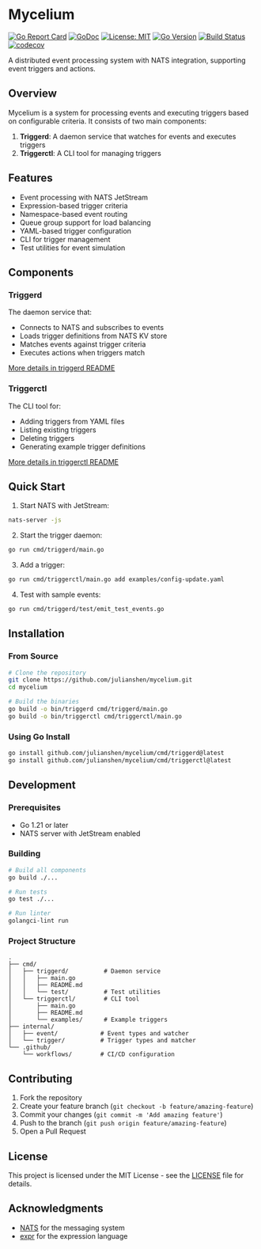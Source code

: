 # Mycelium

[![Go Report Card](https://goreportcard.com/badge/github.com/julianshen/mycelium)](https://goreportcard.com/report/github.com/julianshen/mycelium)
[![GoDoc](https://godoc.org/github.com/julianshen/mycelium?status.svg)](https://godoc.org/github.com/julianshen/mycelium)
[![License: MIT](https://img.shields.io/badge/License-MIT-yellow.svg)](https://opensource.org/licenses/MIT)
[![Go Version](https://img.shields.io/badge/Go-1.21+-blue.svg)](go.mod)
[![Build Status](https://github.com/julianshen/mycelium/actions/workflows/build.yml/badge.svg)](https://github.com/julianshen/mycelium/actions/workflows/build.yml)
[![codecov](https://codecov.io/gh/julianshen/mycelium/branch/main/graph/badge.svg)](https://codecov.io/gh/julianshen/mycelium)

A distributed event processing system with NATS integration, supporting event triggers and actions.

## Overview

Mycelium is a system for processing events and executing triggers based on configurable criteria. It consists of two main components:

1. **Triggerd**: A daemon service that watches for events and executes triggers
2. **Triggerctl**: A CLI tool for managing triggers

## Features

- Event processing with NATS JetStream
- Expression-based trigger criteria
- Namespace-based event routing
- Queue group support for load balancing
- YAML-based trigger configuration
- CLI for trigger management
- Test utilities for event simulation

## Components

### Triggerd

The daemon service that:
- Connects to NATS and subscribes to events
- Loads trigger definitions from NATS KV store
- Matches events against trigger criteria
- Executes actions when triggers match

[More details in triggerd README](cmd/triggerd/README.md)

### Triggerctl

The CLI tool for:
- Adding triggers from YAML files
- Listing existing triggers
- Deleting triggers
- Generating example trigger definitions

[More details in triggerctl README](cmd/triggerctl/README.md)

## Quick Start

1. Start NATS with JetStream:
```bash
nats-server -js
```

2. Start the trigger daemon:
```bash
go run cmd/triggerd/main.go
```

3. Add a trigger:
```bash
go run cmd/triggerctl/main.go add examples/config-update.yaml
```

4. Test with sample events:
```bash
go run cmd/triggerd/test/emit_test_events.go
```

## Installation

### From Source

```bash
# Clone the repository
git clone https://github.com/julianshen/mycelium.git
cd mycelium

# Build the binaries
go build -o bin/triggerd cmd/triggerd/main.go
go build -o bin/triggerctl cmd/triggerctl/main.go
```

### Using Go Install

```bash
go install github.com/julianshen/mycelium/cmd/triggerd@latest
go install github.com/julianshen/mycelium/cmd/triggerctl@latest
```

## Development

### Prerequisites

- Go 1.21 or later
- NATS server with JetStream enabled

### Building

```bash
# Build all components
go build ./...

# Run tests
go test ./...

# Run linter
golangci-lint run
```

### Project Structure

```
.
├── cmd/
│   ├── triggerd/          # Daemon service
│   │   ├── main.go
│   │   ├── README.md
│   │   └── test/          # Test utilities
│   └── triggerctl/        # CLI tool
│       ├── main.go
│       ├── README.md
│       └── examples/      # Example triggers
├── internal/
│   ├── event/            # Event types and watcher
│   └── trigger/          # Trigger types and matcher
└── .github/
    └── workflows/        # CI/CD configuration
```

## Contributing

1. Fork the repository
2. Create your feature branch (`git checkout -b feature/amazing-feature`)
3. Commit your changes (`git commit -m 'Add amazing feature'`)
4. Push to the branch (`git push origin feature/amazing-feature`)
5. Open a Pull Request

## License

This project is licensed under the MIT License - see the [LICENSE](LICENSE) file for details.

## Acknowledgments

- [NATS](https://nats.io/) for the messaging system
- [expr](https://github.com/expr-lang/expr) for the expression language 
